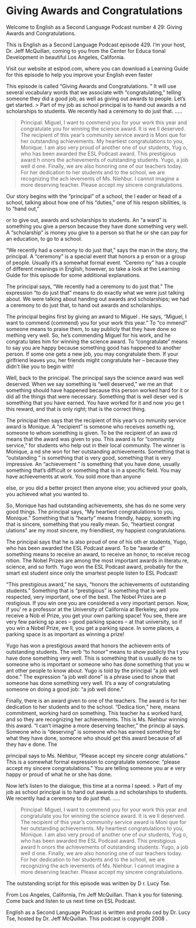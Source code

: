 # Giving Awards and Congratulations

Welcome to English as a Second Language Podcast number 4 29: Giving Awards and Congratulations. 

This is English as a Second Language Podcast episode 429.  I’m your host, Dr. Jeff McQuillan, coming to you from the Center for Educa tional Development in beautiful Los Angeles, California. 

Visit our website at eslpod.com, where you can download a Learning Guide for this episode to help you improve your English even faster 

This episode is called “Giving Awards and Congratulations. ”  It will use several vocabulary words that we associate with “congratulating,” telling someone they did a good job, as well as giving out awards to people.   Let’s get started. > Part of my job as school principal is to hand out awards a nd scholarships to students.  We recently had a ceremony to do just that. ..... 
> Principal:  Miguel, I want to commend you for your work this year and congratulate you for winning the science award.  It is we ll deserved. 
> The recipient of this year’s community service award is Moni que for her outstanding achievements.  My heartiest congratulations to you, Monique. 
> I am also very proud of another one of our students, Yug o, who has been awarded the ESL Podcast award.  This prestigious award h onors the achievements of outstanding students.  Yugo, a job well d one. 
> Finally, we are also honoring one of our teachers today.   For her dedication to her students and to the school, we are recognizing the ach ievements of Ms. Niehbur.  I cannot imagine a more deserving teacher.  Please accept my sincere congratulations.

Our story begins with the “principal” of a school, the l eader or head of a school, talking about how one of his “duties,” one of his respon sibilities, is to “hand out,”  

 or to give out, awards and scholarships to students.  An “a ward” is something you give a person because they have done something very well.   A “scholarship” is money you give to a person so that he or she can pay for  an education, to go to a school. 

“We recently had a ceremony to do just that,” says the man in the story, the principal.  A “ceremony” is a special event that honors a p erson or a group of people.  Usually it’s a somewhat formal event.  “Ceremo ny” has a couple of different meanings in English, however, so take a look at the Learning Guide for this episode for some additional explanations. 

The principal says, “We recently had a ceremony to do just that.”  The expression “to do just that” means to do exactly what we were just talking about.  We were talking about handing out awards and scholarships; we had  a ceremony to do just that, to hand out awards and scholarships. 

The principal begins first by giving an award to Miguel .  He says, “Miguel, I want to commend (commend) you for your work this year.”  To “co mmend” someone means to praise them, to say publicly that they have done so mething very well. So, he’s commending Miguel for his work, and he congratu lates him for winning the science award.  To “congratulate” means to say you are happy because something good has happened to another person.  If some one gets a new job, you may congratulate them.  If your girlfriend leaves you,  her friends might congratulate her – because they didn’t like you to begin with! 

Well, back to the principal.  The principal says the science  award was well deserved.  When we say something is “well deserved,” we me an that something should have happened because this person worked hard for it or did all the things that were necessary.  Something that is well deser ved is something that you have earned.  You have worked for it and now you ge t this reward, and that is only right; that is the correct thing. 

The principal then says that the recipient of this year’s co mmunity service award is Monique.  A “recipient” is someone who receives somethi ng, someone to whom something is given.  To be the recipient of an awa rd means that the award was given to you.  This award is for “community service,” for  students who help out in their local community.  The winner is Monique, a nd she won for her outstanding achievements.  Something that is “outstanding ” is something that is very good, something that is very impressive.  An “achievement ” is something that you have done, usually something that’s difficult or  something that is in a specific field.  You may have achievements at work.  You sold  more than anyone  

 else, or you did a better project then anyone else; you achieved your goals, you achieved what you wanted to. 

So, Monique has had outstanding achievements, she has do ne some very good things.  The principal says, “My heartiest congratulations to you, Monique.” Something that is “hearty” means friendly, happy, someth ing that is sincere, something that you really mean.  So, “heartiest congrat ulations” are my most sincere, my friendliest, my happiest congratulations. 

The principal says that he is also proud of one of his oth er students, Yugo, who has been awarded the ESL Podcast award.  To be “awarde d” something means to receive an award, to receive an honor, to receive recog nition.  The Nobel Prizes are among the most important awards in literatu re, science, and so forth. Yugo won the ESL Podcast award, probably for the smart est student since only the smartest people listen to ESL Podcast!   

“This prestigious award,” he says, “honors the achievements of outstanding students.”  Something that is “prestigious” is something that is well respected, very important, one of the best.  The Nobel Prizes are p restigious.  If you win one you are considered a very important person.  Now, if you’ re a professor at the University of California at Berkeley, and you receive a Nob el Prize, you get your own parking space!  You see, there are very few parking sp aces – good parking spaces – at that university, so if you win a Nobel Prize, we ll, you get a parking space.  In some places, a parking space is as important as winning a prize! 

Yugo has won a prestigious award that honors the achievem ents of outstanding students.  The verb “to honor” means to show publicly tha t you have done something very well.  This is something that is usually do ne to someone who is important or someone who has done something that you w ant other people to know about.  Yugo is told by the principal “a job well done.”  The expression “a job well done” is a phrase used to show that someone has done something very well.  It’s a way of congratulating someone on doing a good job: “a job well done.” 

Finally, there is an award given to one of the teachers.   The award is for her dedication to her students and to the school.  “Dedica tion,” here, means commitment, working hard on something.  This teacher ha s worked hard, and so they are recognizing her achievements.  This is Ms. Niehbur winning this award. “I can’t imagine a more deserving teacher,” the princip al says.  Someone who is “deserving” is someone who has earned something for what they have done, someone who should get this award because of all they hav e done.  The  

 principal says to Ms. Niehbur, “Please accept my sincere congr atulations.”  This is a somewhat formal expression to congratulate someone: “please accept my sincere congratulations.”  You are telling someone you ar e very happy or proud of what he or she has done. 

Now let’s listen to the dialogue, this time at a norma l speed. > Part of my job as school principal is to hand out awards a nd scholarships to students.  We recently had a ceremony to do just that. ..... 
> Principal:  Miguel, I want to commend you for your work this year and congratulate you for winning the science award.  It is we ll deserved. 
> The recipient of this year’s community service award is Moni que for her outstanding achievements.  My heartiest congratulations to you, Monique. 
> I am also very proud of another one of our students, Yug o, who has been awarded the ESL Podcast award.  This prestigious award h onors the achievements of outstanding students.  Yugo, a job well d one. 
> Finally, we are also honoring one of our teachers today.   For her dedication to her students and to the school, we are recognizing the ach ievements of Ms. Niehbur.  I cannot imagine a more deserving teacher.  Please accept my sincere congratulations.

The outstanding script for this episode was written by D r. Lucy Tse.   

From Los Angeles, California, I’m Jeff McQuillan.  Than k you for listening.  Come back and listen to us next time on ESL Podcast. 

English as a Second Language Podcast is written and produ ced by Dr. Lucy Tse, hosted by Dr. Jeff McQuillan.  This podcast is copyright 2008 .

